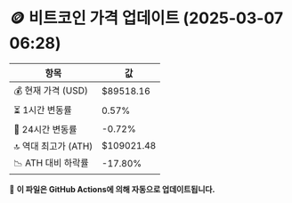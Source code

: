 # 🪙 비트코인 가격 업데이트 (2025-03-07 06:28)

| 항목                | 값 |
|--------------------|----------------|
| 💰 현재 가격 (USD) | $89518.16 |
| ⏳ 1시간 변동률    | 0.57% |
| 📆 24시간 변동률   | -0.72% |
| 🔝 역대 최고가 (ATH) | $109021.48 |
| 📉 ATH 대비 하락률 | -17.80% |

🔄 **이 파일은 GitHub Actions에 의해 자동으로 업데이트됩니다.**

